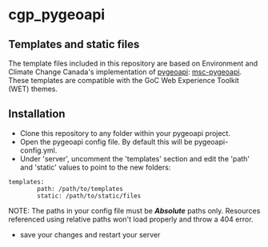 # cgp_pygeoapi

## Templates and static files

The template files included in this repository are based on Environment and Climate Change Canada's implementation of [pygeoapi](https://pygeoapi.io/): [msc-pygeoapi](https://github.com/ECCC-MSC/msc-pygeoapi).
These templates are compatible with the GoC Web Experience Toolkit (WET) themes.

## Installation

- Clone this repository to any folder within your pygeoapi project.
- Open the pygeoapi config file. By default this will be pygeoapi-config.yml.
- Under 'server', uncomment the 'templates' section and edit the 'path' and 'static' values to point to the new folders:
```
templates:
        path: /path/to/templates
        static: /path/to/static/files
```
NOTE: The paths in your config file must be ***Absolute*** paths only. Resources referenced using relative paths won't load properly and throw a 404 error.
- save your changes and restart your server
